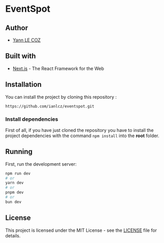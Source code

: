 # EventSpot

## Author

- [Yann LE COZ](https://github.com/ianlcz)

## Built with

- [Next.js](https://nextjs.org) - The React Framework for the Web

## Installation

You can install the project by cloning this repository :

```
https://github.com/ianlcz/eventspot.git
```

### Install dependencies

First of all, if you have just cloned the repository you have to install the project dependencies with the command `npm install` into the **root** folder.

## Running

First, run the development server:

```bash
npm run dev
# or
yarn dev
# or
pnpm dev
# or
bun dev
```

## License

This project is licensed under the MIT License - see the [LICENSE](./LICENSE) file for details.
